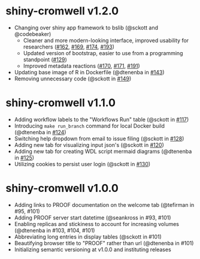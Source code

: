 # shiny-cromwell v1.2.0

* Changing over shiny app framework to bslib (@sckott and @codebeaker)
    * Cleaner and more modern-looking interface, improved usability for researchers ([#162](https://github.com/FredHutch/shiny-cromwell/pull/162), [#169](https://github.com/FredHutch/shiny-cromwell/pull/169), [#174](https://github.com/FredHutch/shiny-cromwell/pull/174), [#193](https://github.com/FredHutch/shiny-cromwell/pull/193))
    * Updated version of bootstrap, easier to use from a programming standpoint ([#129](https://github.com/FredHutch/shiny-cromwell/pull/129))
    * Improved metadata reactions ([#170](https://github.com/FredHutch/shiny-cromwell/pull/170), [#171](https://github.com/FredHutch/shiny-cromwell/pull/171), [#191](https://github.com/FredHutch/shiny-cromwell/pull/191))
* Updating base image of R in Dockerfile (@dtenenba in [#143](https://github.com/FredHutch/shiny-cromwell/pull/143))
* Removing unnecessary code (@sckott in [#149](https://github.com/FredHutch/shiny-cromwell/pull/149))

# shiny-cromwell v1.1.0

* Adding workflow labels to the "Workflows Run" table (@sckott in [#117](https://github.com/FredHutch/shiny-cromwell/pull/117))
* Introducing `make run_branch` command for local Docker build (@dtenenba in [#124](https://github.com/FredHutch/shiny-cromwell/pull/124))
* Switching help dropdown from email to issue filing (@sckott in [#128](https://github.com/FredHutch/shiny-cromwell/pull/128))
* Adding new tab for visualizing input json's (@sckott in [#120](https://github.com/FredHutch/shiny-cromwell/pull/120))
* Adding new tab for creating WDL script mermaid diagrams (@dtenenba in [#125](https://github.com/FredHutch/shiny-cromwell/pull/125))
* Utilizing cookies to persist user login (@sckott in [#130](https://github.com/FredHutch/shiny-cromwell/pull/130))

# shiny-cromwell v1.0.0

* Adding links to PROOF documentation on the welcome tab (@tefirman in #95, #101)
* Adding PROOF server start datetime (@seankross in #93, #101)
* Enabling replicas and stickiness to account for increasing volumes (@dtenenba in #103, #104, #101)
* Abbreviating long entries in display tables (@sckott in #101)
* Beautifying browser title to "PROOF" rather than url (@dtenenba in #101)
* Initializing semantic versioning at v1.0.0 and instituting releases
